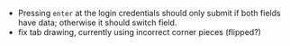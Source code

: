 - Pressing `enter` at the login credentials should only submit if both fields have data; otherwise it should switch field.
- fix tab drawing, currently using incorrect corner pieces (flipped?)